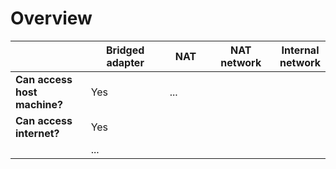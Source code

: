 # Overview



<table><thead><tr><th width="141"></th><th width="172">Bridged adapter</th><th width="75">NAT </th><th width="128">NAT network</th><th>Internal network</th></tr></thead><tbody><tr><td><strong>Can access host machine?</strong></td><td>Yes</td><td>...</td><td></td><td></td></tr><tr><td><strong>Can access internet?</strong></td><td>Yes</td><td></td><td></td><td></td></tr><tr><td></td><td>...</td><td></td><td></td><td></td></tr></tbody></table>
